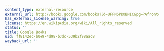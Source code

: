 ```yaml
---
content_type: external-resource
external_url: http://books.google.com/books?id=UFFN6PDXBNIC&pg=PAfrontcover
has_external_license_warning: true
license: https://en.wikipedia.org/wiki/All_rights_reserved
status: ''
title: Google Books
uid: ff8142ec-b0e9-4d98-b3dc-539b2f98aac8
wayback_url: ''
---
```

